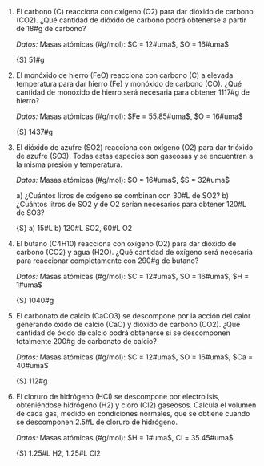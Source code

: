 1.  El carbono (C) reacciona con oxígeno (O2) para dar dióxido de
    carbono (CO2). ¿Qué cantidad de dióxido de carbono podrá obtenerse a
    partir de 18#g de carbono?
    
    *Datos:* Masas atómicas (#g/mol): $C = 12#uma$, $O = 16#uma$
    
    {S} 51#g

2.  El monóxido de hierro (FeO) reacciona con carbono (C) a elevada
    temperatura para dar hierro (Fe) y monóxido de carbono (CO). ¿Qué
    cantidad de monóxido de hierro será necesaria para obtener 1117#g de
    hierro?

    *Datos:* Masas atómicas (#g/mol): $Fe = 55.85#uma$, $O = 16#uma$ 
    
    {S} 1437#g

3.  El dióxido de azufre (SO2) reacciona con oxígeno (O2) para dar
    trióxido de azufre (SO3). Todas estas especies son gaseosas y se
    encuentran a la misma presión y temperatura.
    
    *Datos:* Masas atómicas (#g/mol): $O = 16#uma$, $S = 32#uma$

    a)  ¿Cuántos litros de oxígeno se combinan con 30#L de SO2?
    b)  ¿Cuántos litros de SO2 y de O2 serían necesarios para obtener
        120#L de SO3?

    {S}
    a)  15#L
    b)  120#L SO2, 60#L O2

4.  El butano (C4H10) reacciona con oxígeno (O2) para dar dióxido
    de carbono (CO2) y agua (H2O). ¿Qué cantidad de oxígeno será
    necesaria para reaccionar completamente con 290#g de butano?
    
    *Datos:* Masas atómicas (#g/mol): $C = 12#uma$, $O = 16#uma$, $H = 1#uma$
    
    {S} 1040#g

1.  El carbonato de calcio (CaCO3) se descompone por la acción del
    calor generando óxido de calcio (CaO) y dióxido de carbono (CO2). ¿Qué
    cantidad de óxido de calcio podrá obtenerse si se descomponen totalmente
    200#g de carbonato de calcio?
    
    *Datos:* Masas atómicas (#g/mol): $C = 12#uma$, $O = 16#uma$, $Ca = 40#uma$
    
    {S} 112#g

2.  El cloruro de hidrógeno (HCl) se descompone por electrolisis,
    obteniéndose hidrógeno (H2) y cloro (Cl2) gaseosos. Calcula el
    volumen de cada gas, medido en condiciones normales, que se obtiene
    cuando se descomponen 2.5#L de cloruro de hidrógeno.
    
    *Datos:* Masas atómicas (#g/mol): $H = 1#uma$, Cl = 35.45#uma$
    
    {S} 1.25#L H2, 1.25#L Cl2
